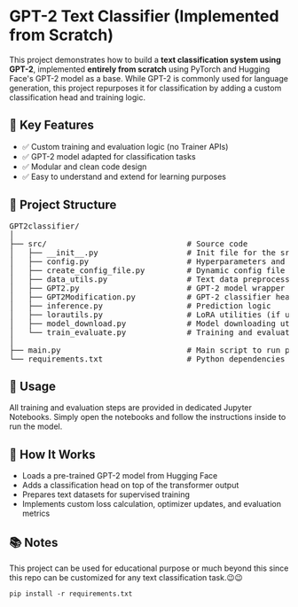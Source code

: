 <!DOCTYPE html>
<html lang="en">
<head>
  <meta charset="UTF-8">
</head>
<body>

  <h1>GPT-2 Text Classifier (Implemented from Scratch)</h1>

  <p>
    This project demonstrates how to build a <strong>text classification system using GPT-2</strong>,
    implemented <strong>entirely from scratch</strong> using PyTorch and Hugging Face's GPT-2 model as a base.
    While GPT-2 is commonly used for language generation, this project repurposes it for classification
    by adding a custom classification head and training logic.
  </p>

  <h2>📌 Key Features</h2>
  <ul>
    <li>✅ Custom training and evaluation logic (no Trainer APIs)</li>
    <li>✅ GPT-2 model adapted for classification tasks</li>
    <li>✅ Modular and clean code design</li>
    <li>✅ Easy to understand and extend for learning purposes</li>
  </ul>
 <h2>📁 Project Structure</h2>
  <pre>
GPT2classifier/
│         
├── src/                              # Source code
│   ├── __init__.py                   # Init file for the src package
│   ├── config.py                     # Hyperparameters and configuration
│   ├── create_config_file.py         # Dynamic config file generator
│   ├── data_utils.py                 # Text data preprocessing utilities
│   ├── GPT2.py                       # GPT-2 model wrapper
│   ├── GPT2Modification.py           # GPT-2 classifier head modifications
│   ├── inference.py                  # Prediction logic
│   ├── lorautils.py                  # LoRA utilities (if used for fine-tuning)
│   ├── model_download.py             # Model downloading utilities
│   └── train_evaluate.py             # Training and evaluation functions
│
├── main.py                           # Main script to run prediction
└── requirements.txt                  # Python dependencies
</pre>
  <h2>📓 Usage</h2>
  <p>
    All training and evaluation steps are provided in dedicated Jupyter Notebooks.
    Simply open the notebooks and follow the instructions inside to run the model.
  </p>

  <h2>🧠 How It Works</h2>
  <ul>
    <li>Loads a pre-trained GPT-2 model from Hugging Face</li>
    <li>Adds a classification head on top of the transformer output</li>
    <li>Prepares text datasets for supervised training</li>
    <li>Implements custom loss calculation, optimizer updates, and evaluation metrics</li>
  </ul>

  <h2>📚 Notes</h2>
  <p>
   This project can be used for educational purpose or much beyond this since 
   this repo can be customized for any text classification task.😉😉
    
  </p>
<p>
        
    pip install -r requirements.txt


</p>
</body>
</html>
